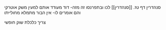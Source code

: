 סנהדרין דף טז.
[[סנהדרין]]
לכו ובתפרנסו זה מזה-
דוד מעודד אותם למעין משק אוטרקי
והם אומרים לו- אין הבור מתמלא מחולייתו

צריך כלכלת שוק חופשי 